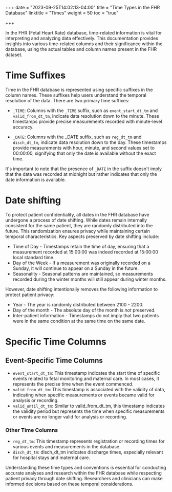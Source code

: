 +++
date = "2023-09-25T14:02:13-04:00"
title = "Time Types in the FHR Database"
linktitle = "Times"
weight = 50
toc = "true"

+++

In the FHR (Fetal Heart Rate) database, time-related information is vital for interpreting and analyzing data effectively. This documentation provides insights into various time-related columns and their significance within the database, using the actual tables and column names present in the FHR dataset.

# Time Suffixes

Time in the FHR database is represented using specific suffixes in the column names. These suffixes help users understand the temporal resolution of the data. There are two primary time suffixes:

* `_TIME`: Columns with the `_TIME` suffix, such as `event_start_dt_tm` and `valid_from_dt_tm`, indicate data resolution down to the minute. These timestamps provide precise measurements recorded with minute-level accuracy.

* `_DATE`: Columns with the _DATE suffix, such as `reg_dt_tm` and `disch_dt_tm`, indicate data resolution down to the day. These timestamps provide measurements with hour, minute, and second values set to 00:00:00, signifying that only the date is available without the exact time.

It's important to note that the presence of `_DATE` in the suffix doesn't imply that the data was recorded at midnight but rather indicates that only the date information is available.

# Date shifting

To protect patient confidentiality, all dates in the FHR database have undergone a process of date shifting. While dates remain internally consistent for the same patient, they are randomly distributed into the future. This randomization ensures privacy while maintaining certain temporal characteristics.
Key aspects preserved by date shifting include:


* Time of Day - Timestamps retain the time of day, ensuring that a measurement recorded at 15:00:00 was indeed recorded at 15:00:00 local standard time.
* Day of the Week - If a measurement was originally recorded on a Sunday, it will continue to appear on a Sunday in the future.
* Seasonality - Seasonal patterns are maintained, so measurements recorded during the winter months will still appear during winter months.

However, date shifting intentionally removes the following information to protect patient privacy:

* Year - The year is randomly distributed between 2100 - 2200.
* Day of the month - The absolute day of the month is *not* preserved.
* Inter-patient information - Timestamps do not imply that two patients were in the same condition at the same time on the same date.

# Specific Time Columns

## Event-Specific Time Columns

* `event_start_dt_tm`: This timestamp indicates the start time of specific events related to fetal monitoring and maternal care. In most cases, it represents the precise time when the event commenced.
* `valid_from_dt_tm`: This timestamp is associated with the validity of data, indicating when specific measurements or events became valid for analysis or recording.
* `valid_until_dt_tm`: Similar to valid_from_dt_tm, this timestamp indicates the validity period but represents the time when specific measurements or events are no longer valid for analysis or recording.

### Other Time Columns

* `reg_dt_tm`: This timestamp represents registration or recording times for various events and measurements in the database.
* `disch_dt_tm`: disch_dt_tm indicates discharge times, especially relevant for hospital stays and maternal care.

Understanding these time types and conventions is essential for conducting accurate analyses and research within the FHR database while respecting patient privacy through date shifting. Researchers and clinicians can make informed decisions based on these temporal considerations.

